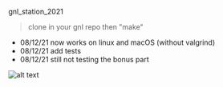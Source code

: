 gnl_station_2021

> clone in your gnl repo then "make"

- 08/12/21 now works on linux and macOS (without valgrind)
- 08/12/21 add tests
- 08/12/21 still not testing the bonus part

![alt text](https://i.imgur.com/JLAlL16.png)


